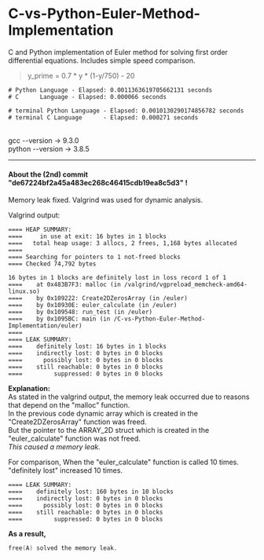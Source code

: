 # C-vs-Python-Euler-Method-Implementation
C and Python implementation of Euler method for solving first order differential equations. Includes simple speed comparison.

> y_prime = 0.7 * y * (1-y/750) - 20 
    
    # Python Language - Elapsed: 0.0011363619705662131 seconds
    # C      Language - Elapsed: 0.000066 seconds

    # terminal Python Language - Elapsed: 0.0010130290174856782 seconds
    # terminal C Language      - Elapsed: 0.000271 seconds
 
 \
 gcc --version -> 9.3.0\
 python --version -> 3.8.5

---

#### About the (2nd) commit "de67224bf2a45a483ec268c46415cdb19ea8c5d3" !
Memory leak fixed.
Valgrind was used for dynamic analysis.

Valgrind output: 
```
==== HEAP SUMMARY:
====     in use at exit: 16 bytes in 1 blocks
====   total heap usage: 3 allocs, 2 frees, 1,168 bytes allocated
==== 
==== Searching for pointers to 1 not-freed blocks
==== Checked 74,792 bytes

16 bytes in 1 blocks are definitely lost in loss record 1 of 1
====    at 0x483B7F3: malloc (in /valgrind/vgpreload_memcheck-amd64-linux.so)
====    by 0x109222: Create2DZerosArray (in /euler)
====    by 0x10930E: euler_calculate (in /euler)
====    by 0x109548: run_test (in /euler)
====    by 0x1095BC: main (in /C-vs-Python-Euler-Method-Implementation/euler)
==== 
==== LEAK SUMMARY:
====    definitely lost: 16 bytes in 1 blocks
====    indirectly lost: 0 bytes in 0 blocks
====      possibly lost: 0 bytes in 0 blocks
====    still reachable: 0 bytes in 0 blocks
====         suppressed: 0 bytes in 0 blocks
```
**Explanation:**  
As stated in the valgrind output, the memory leak occurred due to reasons that depend on the "malloc" function.    
In the previous code dynamic array which is created in the "Create2DZerosArray" function was freed.  
But the pointer to the ARRAY_2D struct which is created in the "euler_calculate" function was not freed.  
*This caused a memory leak.*  

For comparison, 
When the "euler_calculate" function is called 10 times. "definitely lost" increased 10 times.

```
==== LEAK SUMMARY:
====    definitely lost: 160 bytes in 10 blocks
====    indirectly lost: 0 bytes in 0 blocks
====      possibly lost: 0 bytes in 0 blocks
====    still reachable: 0 bytes in 0 blocks
====         suppressed: 0 bytes in 0 blocks
```
**As a result,**
```C
free(A) solved the memory leak.
